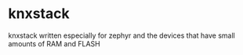 # knxstack
knxstack written especially for zephyr and the devices that have small amounts of RAM and FLASH
